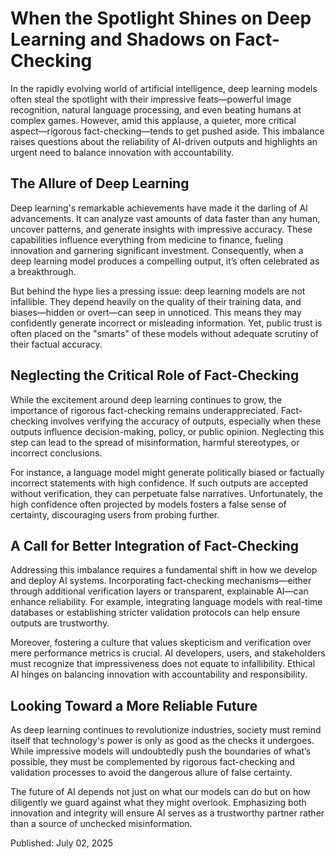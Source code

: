 # When the Spotlight Shines on Deep Learning and Shadows on Fact-Checking

In the rapidly evolving world of artificial intelligence, deep learning models often steal the spotlight with their impressive feats—powerful image recognition, natural language processing, and even beating humans at complex games. However, amid this applause, a quieter, more critical aspect—rigorous fact-checking—tends to get pushed aside. This imbalance raises questions about the reliability of AI-driven outputs and highlights an urgent need to balance innovation with accountability.

## The Allure of Deep Learning

Deep learning's remarkable achievements have made it the darling of AI advancements. It can analyze vast amounts of data faster than any human, uncover patterns, and generate insights with impressive accuracy. These capabilities influence everything from medicine to finance, fueling innovation and garnering significant investment. Consequently, when a deep learning model produces a compelling output, it’s often celebrated as a breakthrough.

But behind the hype lies a pressing issue: deep learning models are not infallible. They depend heavily on the quality of their training data, and biases—hidden or overt—can seep in unnoticed. This means they may confidently generate incorrect or misleading information. Yet, public trust is often placed on the "smarts" of these models without adequate scrutiny of their factual accuracy.

## Neglecting the Critical Role of Fact-Checking

While the excitement around deep learning continues to grow, the importance of rigorous fact-checking remains underappreciated. Fact-checking involves verifying the accuracy of outputs, especially when these outputs influence decision-making, policy, or public opinion. Neglecting this step can lead to the spread of misinformation, harmful stereotypes, or incorrect conclusions.

For instance, a language model might generate politically biased or factually incorrect statements with high confidence. If such outputs are accepted without verification, they can perpetuate false narratives. Unfortunately, the high confidence often projected by models fosters a false sense of certainty, discouraging users from probing further.

## A Call for Better Integration of Fact-Checking

Addressing this imbalance requires a fundamental shift in how we develop and deploy AI systems. Incorporating fact-checking mechanisms—either through additional verification layers or transparent, explainable AI—can enhance reliability. For example, integrating language models with real-time databases or establishing stricter validation protocols can help ensure outputs are trustworthy.

Moreover, fostering a culture that values skepticism and verification over mere performance metrics is crucial. AI developers, users, and stakeholders must recognize that impressiveness does not equate to infallibility. Ethical AI hinges on balancing innovation with accountability and responsibility.

## Looking Toward a More Reliable Future

As deep learning continues to revolutionize industries, society must remind itself that technology's power is only as good as the checks it undergoes. While impressive models will undoubtedly push the boundaries of what’s possible, they must be complemented by rigorous fact-checking and validation processes to avoid the dangerous allure of false certainty.

The future of AI depends not just on what our models can do but on how diligently we guard against what they might overlook. Emphasizing both innovation and integrity will ensure AI serves as a trustworthy partner rather than a source of unchecked misinformation.

Published: July 02, 2025
